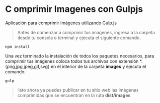 # C omprimir Imagenes con Gulpjs

Aplicación para comprimir imágenes utilizando Gulp.js

> Antes de comenzar a comprimir tus imágenes, ingresa a la carpeta desde tu consola o terminal y ejecuta el siguiente comando.

```
npm install
```

<p>Una vez terminado la instalación de todos los paquetes necesarios, para comprimir tus imágenes coloca todos tus archivos con extensión *.{png,jpg,jpeg,gif,svg} en el interior de la carpeta <strong>images</strong> y ejecuta el comando.</p>

```
gulp
```

> listo ahora ya puedes publicar en tu sitio web las imágenes comprimidas que se encuentran en la ruta **dist/images**